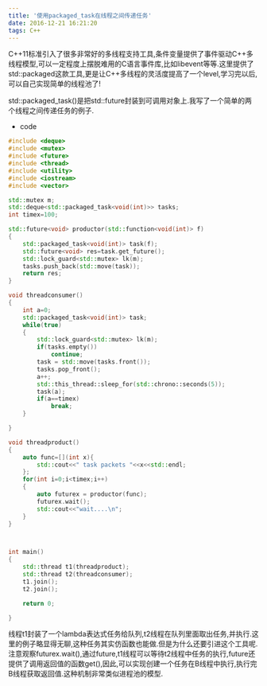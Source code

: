 ```yaml
---
title: '使用packaged_task在线程之间传递任务'
date: 2016-12-21 16:21:20
tags: C++
---
```


C++11标准引入了很多非常好的多线程支持工具,条件变量提供了事件驱动C++多线程模型,可以一定程度上摆脱难用的C语言事件库,比如libevent等等.这里提供了std::packaged这款工具,更是让C++多线程的灵活度提高了一个level,学习完以后,可以自己实现简单的线程池了!

<!--more-->

std::packaged_task()是把std::future封装到可调用对象上.我写了一个简单的两个线程之间传递任务的例子.

* code

```cpp
#include <deque>
#include <mutex>
#include <future>
#include <thread>
#include <utility>
#include <iostream>
#include <vector>

std::mutex m;
std::deque<std::packaged_task<void(int)>> tasks;
int timex=100;

std::future<void> productor(std::function<void(int)> f)
{
    std::packaged_task<void(int)> task(f);
    std::future<void> res=task.get_future();
    std::lock_guard<std::mutex> lk(m);
    tasks.push_back(std::move(task));
    return res;
}

void threadconsumer()
{
    int a=0;
    std::packaged_task<void(int)> task;
    while(true)
    {
        std::lock_guard<std::mutex> lk(m);
        if(tasks.empty())
            continue;
        task = std::move(tasks.front());
        tasks.pop_front();
        a++;
        std::this_thread::sleep_for(std::chrono::seconds(5));
        task(a);
        if(a==timex)
            break;
    }

}

void threadproduct()
{
    auto func=[](int x){
        std::cout<<" task packets "<<x<<std::endl;
    };
    for(int i=0;i<timex;i++)
    {
        auto futurex = productor(func);
        futurex.wait();
        std::cout<<"wait....\n";
    }
}



int main()
{
    std::thread t1(threadproduct);
    std::thread t2(threadconsumer);
    t1.join();
    t2.join();

    return 0;

}
```

线程t1封装了一个lambda表达式任务给队列,t2线程在队列里面取出任务,并执行.这里的例子略显得无聊,这种任务其实仿函数也能做.但是为什么还要引进这个工具呢.注意观察futurex.wait(),通过future,t1线程可以等待t2线程中任务的执行,future还提供了调用返回值的函数get(),因此,可以实现创建一个任务在B线程中执行,执行完B线程获取返回值.这种机制非常类似进程池的模型.

